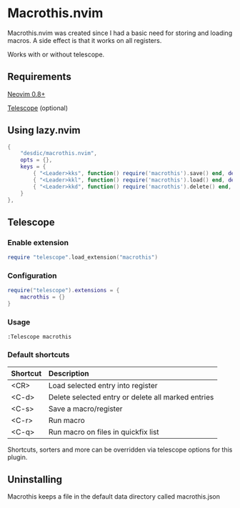 # Macrothis.nvim

Macrothis.nvim was created since I had a basic need for storing and loading macros. A side effect is that it works on all registers.

Works with or without telescope.

## Requirements

[Neovim 0.8+](https://github.com/neovim/neovim)

[Telescope](https://github.com/nvim-telescope/telescope.nvim) (optional)


## Using lazy.nvim
```lua
{
    "desdic/macrothis.nvim",
    opts = {},
    keys = {
        { "<Leader>kks", function() require('macrothis').save() end, desc = "save register" },
        { "<Leader>kkl", function() require('macrothis').load() end, desc = "load register" }
        { "<Leader>kkd", function() require('macrothis').delete() end, desc = "delete register" }
    }
},
```

## Telescope

### Enable extension

```lua
require "telescope".load_extension("macrothis")
```

### Configuration

```lua
require("telescope").extensions = {
    macrothis = {}
}
```

### Usage

```
:Telescope macrothis
```

### Default shortcuts

| Shortcut | Description |
| :--- | :--- |
| &lt;CR&gt; | Load selected entry into register |
| &lt;C-d&gt; | Delete selected entry or delete all marked entries |
| &lt;C-s&gt; | Save a macro/register |
| &lt;C-r&gt; | Run macro |
| &lt;C-q&gt; | Run macro on files in quickfix list |

Shortcuts, sorters and more can be overridden via telescope options for this plugin.

## Uninstalling

Macrothis keeps a file in the default data directory called macrothis.json
